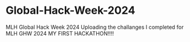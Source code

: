 # Global-Hack-Week-2024
MLH Global Hack Week 2024
Uploading the challanges I completed for MLH GHW 2024
MY FIRST HACKATHON!!!!
